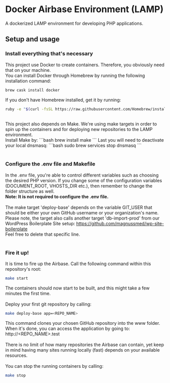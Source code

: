 # Docker Airbase Environment (LAMP)
A dockerized LAMP environment for developing PHP applications.

## Setup and usage
### Install everything that's necessary
This project use Docker to create containers. Therefore, you obviously need that on your machine.
<br>
You can install Docker through Homebrew by running the following installation command:
```bash
brew cask install docker
```
If you don't have Homebrew installed, get it by running:
```bash
ruby -e "$(curl -fsSL https://raw.githubusercontent.com/Homebrew/install/master/install)"
```
<br>
This project also depends on Make. We're using make targets in order to spin up the containers and for deploying new repositories to the LAMP environment.
<br>
Install Make by:
```bash
brew install make
```
Last you will need to deactivate your local dnsmasq:
```bash
sudo brew services stop dnsmasq
```
<br><br>

### Configure the .env file and Makefile
In the .env file, you're able to control different variables such as choosing the desired PHP version. If you change some of the configuration variables (DOCUMENT_ROOT, VHOSTS_DIR etc.), then remember to change the folder structure as well.
<b><br>Note: It is not required to configure the .env file.</b>
<br><br>
The make target 'deploy-base' depends on the variable GIT_USER that should be either your own GitHub username or your organization's name.
Please note, the target also calls another target 'db-import-prod' from our WordPress Boilerplate Site setup: https://github.com/magnussmed/wp-site-boilerplate
<br>
Feel free to delete that specific line.
<br><br>

### Fire it up!
It is time to fire up the Airbase.
Call the following command within this repository's root:
```bash
make start
```
The containers should now start to be built, and this might take a few minutes the first time.
<br><br>
Deploy your first git repository by calling:
```bash
make deploy-base app=<REPO_NAME>
```
This command clones your chosen GitHub repository into the www folder. When it's done, you can access the application by going to:
http://<REPO_NAME>.test
<br><br>
There is no limit of how many repositories the Airbase can contain, yet keep in mind having many sites running locally (fast) depends on your available resources.
<br><br>
You can stop the running containers by calling:
```bash
make stop
```
